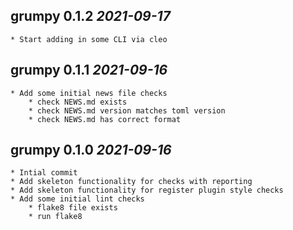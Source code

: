 ## grumpy 0.1.2 _2021-09-17_

    * Start adding in some CLI via cleo

## grumpy 0.1.1 _2021-09-16_

    * Add some initial news file checks
        * check NEWS.md exists
        * check NEWS.md version matches toml version
        * check NEWS.md has correct format

## grumpy 0.1.0 _2021-09-16_

    * Intial commit
    * Add skeleton functionality for checks with reporting
    * Add skeleton functionality for register plugin style checks
    * Add some initial lint checks
        * flake8 file exists
        * run flake8
